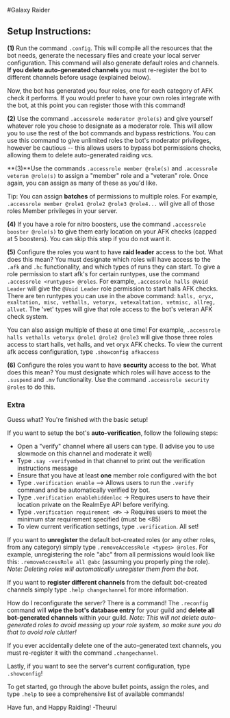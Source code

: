 #Galaxy Raider

 ## Setup Instructions: ##


**(1)** Run the command `.config`. This will compile all the resources that the bot needs, generate the necessary files and create your local server configuration.
This command will also generate default roles and channels.
**If you delete auto-generated channels** you must re-register the bot to different channels before usage (explained below).

Now, the bot has generated you four roles, one for each category of AFK check it performs. If you would prefer to have your own roles integrate with the bot, at this point you can register those with this command!

**(2)** Use the command `.accessrole moderator @role(s)` and give yourself whatever role you chose to designate as a moderator role. This will allow you to use the rest of the bot commands and bypass restrictions.
You can use this command to give unlimited roles the bot's moderator privileges, however be cautious -- this allows users to bypass bot permissions checks, allowing them to delete auto-generated raiding vcs.

**(3)**Use the commands `.accessrole member @role(s)` and `.accessrole veteran @role(s)` to assign a "member" role and a "veteran" role. Once again, you can assign as many of these as you'd like.

Tip: You can assign **batches** of permissions to multiple roles. For example, `.accessrole member @role1 @role2 @role3 @role4...` will give all of those roles Member privileges in your server.

**(4)** If you have a role for nitro boosters, use the command `.accessrole booster @role(s)` to give them early location on your AFK checks (capped at 5 boosters). You can skip this step if you do not want it.

**(5)** Configure the roles you want to have **raid leader** access to the bot. 
What does this mean? You must designate which roles will have access to the `.afk` and `.hc` functionality, and which types of runs they can start.
To give a role permission to start afk's for certain runtypes, use the command `.accessrole <runtypes> @roles`. For example, `.accessrole halls @Void Leader` will give the `@Void Leader` role permission to start halls AFK checks.
There are ten runtypes you can use in the above command: `halls, oryx, exaltation, misc, vethalls, vetoryx, vetexaltation, vetmisc, allreg, allvet`. The 'vet' types will give that role access to the bot's veteran AFK check system.

You can also assign multiple of these at one time! For example, `.accessrole halls vethalls vetoryx @role1 @role2 @role3` will give those three roles access to start halls, vet halls, and vet oryx AFK checks.
To view the current afk access configuration, type `.showconfig afkaccess`

**(6)** Configure the roles you want to have **security** access to the bot.
What does this mean? You must designate which roles will have access to the `.suspend` and `.mv` functionality.
Use the command `.accessrole security @roles` to do this.

### Extra ###

Guess what? You're finished with the basic setup!

If you want to setup the bot's **auto-verification**, follow the following steps:
- Open a "verify" channel where all users can type. (I advise you to use slowmode on this channel and moderate it well)
- Type `.say -verifyembed` in that channel to print out the verification instructions message
- Ensure that you have at least **one** member role configured with the bot
- Type `.verification enable` –> Allows users to run the `.verify` command and be automatically verified by bot.
- Type `.verification enablehiddenloc` -> Requires users to have their location private on the RealmEye API before verifying.
- Type `.verification requirement <#>` -> Requires users to meet the minimum star requirement specified (must be <85)
- To view current verification settings, type `.verification`. All set!

If you want to **unregister** the default bot-created roles (or any other roles, from any category) simply type `.removeAccessRole <types> @roles`.
For example, unregistering the role "abc" from all permissions would look like this: `.removeAccessRole all @abc` (assuming you properly ping the role).
*Note: Deleting roles will automatically unregister them from the bot*.

If you want to **register different channels** from the default bot-created channels simply type `.help changechannel` for more information.

How do I reconfigurate the server?
There is a command! The `.reconfig` command will **wipe the bot's database entry** for your guild and **delete all bot-generated channels** within your guild. 
*Note: This will not delete auto-generated roles to avoid messing up your role system, so make sure you do that to avoid role clutter!*

If you ever accidentally delete one of the auto-generated text channels, you must re-register it with the command `.changechannel`.

Lastly, if you want to see the server's current configuration, type `.showconfig`!

To get started, go through the above bullet points, assign the roles, and type `.help` to see a comprehensive list of available commands!

Have fun, and Happy Raiding!
-Theurul
